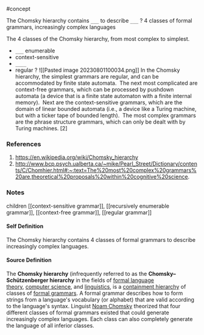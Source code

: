 #concept 

The Chomsky hierarchy contains `___` to describe `___`
?
4 classes of formal grammars,  increasingly complex languages


The 4 classes of the Chomsky hierarchy, from most complex to simplest. 
- `___` enumerable
- context-sensitive
- `____`
- regular
?
![[Pasted image 20230801100034.png]]
In the Chomsky hierarchy, the simplest grammars are regular, and can be accommodated by finite state automata.  The next most complicated are context-free grammars, which can be processed by pushdown automata (a device that is a finite state automaton with a finite internal memory).  Next are the context-sensitive grammars, which are the domain of linear bounded automata (i.e., a device like a Turing machine, but with a ticker tape of bounded length).  The most complex grammars are the phrase structure grammars, which can only be dealt with by Turing machines. [2]
### References
1. https://en.wikipedia.org/wiki/Chomsky_hierarchy
2. http://www.bcp.psych.ualberta.ca/~mike/Pearl_Street/Dictionary/contents/C/Chomhier.html#:~:text=The%20most%20complex%20grammars%20are,theoretical%20proposals%20within%20cognitive%20science.


### Notes

children [[context-sensitive grammar]], [[recursively enumerable grammar]], [[context-free grammar]], [[regular grammar]]
#### Self Definition 
The Chomsky hierarchy contains 4 classes of formal grammars to describe increasingly complex languages.

#### Source Definition

The **Chomsky hierarchy** (infrequently referred to as the **Chomsky–Schützenberger hierarchy** in the fields of [formal language theory](https://en.wikipedia.org/wiki/Formal_language "Formal language"), [computer science](https://en.wikipedia.org/wiki/Computer_science "Computer science"), and [linguistics](https://en.wikipedia.org/wiki/Linguistics "Linguistics"), is a [containment hierarchy](https://en.wikipedia.org/wiki/Hierarchy#Containment_hierarchy "Hierarchy") of classes of [formal grammars](https://en.wikipedia.org/wiki/Formal_grammar "Formal grammar"). A formal grammar describes how to form strings from a language's vocabulary (or alphabet) that are valid according to the language's syntax. Linguist [Noam Chomsky](https://en.wikipedia.org/wiki/Noam_Chomsky "Noam Chomsky") theorized that four different classes of formal grammars existed that could generate increasingly complex languages. Each class can also completely generate the language of all inferior classes.
